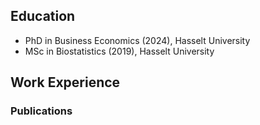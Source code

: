 ## Education
- PhD in Business Economics (2024), Hasselt University
- MSc in Biostatistics (2019), Hasselt University

## Work Experience

### Publications 
